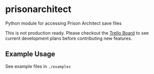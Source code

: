 prisonarchitect
===============

Python module for accessing Prison Architect save files

This is not production ready. Please checkout the [Trello Board](https://trello.com/b/6RdWnlJ0/prison-architect) to see current development plans before contributing new features.

## Example Usage

See example files in `./examples`

